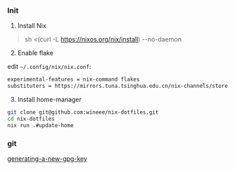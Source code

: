 ### Init

1. Install Nix 

> sh <(curl -L https://nixos.org/nix/install) --no-daemon

2. Enable flake

edit `~/.config/nix/nix.conf`:

```txt
experimental-features = nix-command flakes
substituters = https://mirrors.tuna.tsinghua.edu.cn/nix-channels/store https://cache.nixos.org/
```

3. Install home-manager

```bash
git clone git@github.com:wineee/nix-dotfiles.git
cd nix-dotfiles
nix run .#update-home
```



### git

[generating-a-new-gpg-key](https://docs.github.com/en/authentication/managing-commit-signature-verification/generating-a-new-gpg-key)

